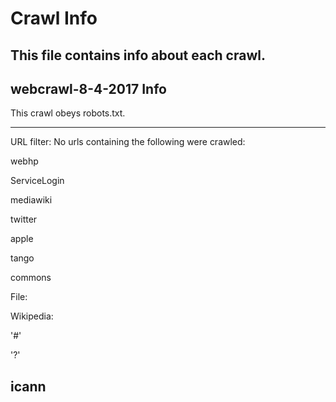# Crawl Info
This file contains info about each crawl.
----------------------------------------
## webcrawl-8-4-2017 Info
This crawl obeys robots.txt.

-------------------------------------
URL filter:
No urls containing the following were crawled:

webhp

ServiceLogin

mediawiki

twitter

apple

tango

commons

File:

Wikipedia:

'#'

'?'

icann
-------------------------------------
